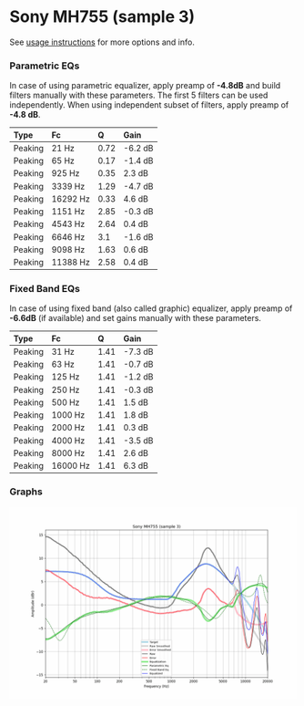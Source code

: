 # Sony MH755 (sample 3)
See [usage instructions](https://github.com/jaakkopasanen/AutoEq#usage) for more options and info.

### Parametric EQs
In case of using parametric equalizer, apply preamp of **-4.8dB** and build filters manually
with these parameters. The first 5 filters can be used independently.
When using independent subset of filters, apply preamp of **-4.8 dB**.

| Type    | Fc       |    Q | Gain    |
|:--------|:---------|:-----|:--------|
| Peaking | 21 Hz    | 0.72 | -6.2 dB |
| Peaking | 65 Hz    | 0.17 | -1.4 dB |
| Peaking | 925 Hz   | 0.35 | 2.3 dB  |
| Peaking | 3339 Hz  | 1.29 | -4.7 dB |
| Peaking | 16292 Hz | 0.33 | 4.6 dB  |
| Peaking | 1151 Hz  | 2.85 | -0.3 dB |
| Peaking | 4543 Hz  | 2.64 | 0.4 dB  |
| Peaking | 6646 Hz  | 3.1  | -1.6 dB |
| Peaking | 9098 Hz  | 1.63 | 0.6 dB  |
| Peaking | 11388 Hz | 2.58 | 0.4 dB  |

### Fixed Band EQs
In case of using fixed band (also called graphic) equalizer, apply preamp of **-6.6dB**
(if available) and set gains manually with these parameters.

| Type    | Fc       |    Q | Gain    |
|:--------|:---------|:-----|:--------|
| Peaking | 31 Hz    | 1.41 | -7.3 dB |
| Peaking | 63 Hz    | 1.41 | -0.7 dB |
| Peaking | 125 Hz   | 1.41 | -1.2 dB |
| Peaking | 250 Hz   | 1.41 | -0.3 dB |
| Peaking | 500 Hz   | 1.41 | 1.5 dB  |
| Peaking | 1000 Hz  | 1.41 | 1.8 dB  |
| Peaking | 2000 Hz  | 1.41 | 0.3 dB  |
| Peaking | 4000 Hz  | 1.41 | -3.5 dB |
| Peaking | 8000 Hz  | 1.41 | 2.6 dB  |
| Peaking | 16000 Hz | 1.41 | 6.3 dB  |

### Graphs
![](./Sony%20MH755%20(sample%203).png)